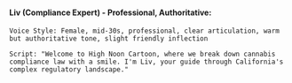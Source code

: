 #### Liv (Compliance Expert) - Professional, Authoritative:
```
Voice Style: Female, mid-30s, professional, clear articulation, warm but authoritative tone, slight friendly inflection

Script: "Welcome to High Noon Cartoon, where we break down cannabis compliance law with a smile. I'm Liv, your guide through California's complex regulatory landscape."
```

